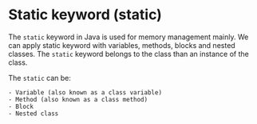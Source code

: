 # Static keyword (static)

The `static` keyword in Java is used for memory management mainly. We can apply static keyword with variables, methods, blocks and nested classes. The `static` keyword belongs to the class than an instance of the class.

The `static` can be:

    - Variable (also known as a class variable)
    - Method (also known as a class method)
    - Block
    - Nested class
